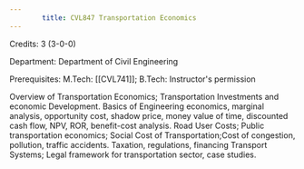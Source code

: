 ```yaml
---
        title: CVL847 Transportation Economics
---
```

Credits: 3 (3-0-0)

Department: Department of Civil Engineering

Prerequisites: M.Tech: [[CVL741]]; B.Tech: Instructor's permission

Overview of Transportation Economics; Transportation Investments and economic Development. Basics of Engineering economics, marginal analysis, opportunity cost, shadow price, money value of time, discounted cash flow, NPV, ROR, benefit-cost analysis. Road User Costs; Public transportation economics; Social Cost of Transportation;Cost of congestion, pollution, traffic accidents. Taxation, regulations, financing Transport Systems; Legal framework for transportation sector, case studies.